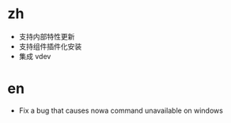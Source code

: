 # zh
* 支持内部特性更新
* 支持组件插件化安装
* 集成 vdev
# en
* Fix a bug that causes nowa command unavailable on windows
